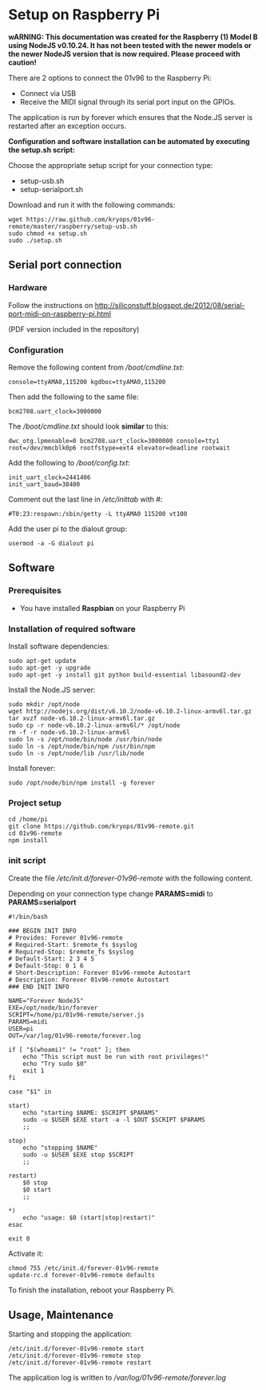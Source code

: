 # Setup on Raspberry Pi

**wARNING: This documentation was created for the Raspberry (1) Model B using NodeJS v0.10.24. It has not been tested with the newer models or the newer NodeJS version that is now required. Please proceed with caution!**

There are 2 options to connect the 01v96 to the Raspberry Pi:

*   Connect via USB
*   Receive the MIDI signal through its serial port input on the GPIOs.

The application is run by forever which ensures that the Node.JS server is restarted after an exception occurs.

**Configuration and software installation can be automated by executing the setup.sh script:**

Choose the appropriate setup script for your connection type:

*   setup-usb.sh
*   setup-serialport.sh

Download and run it with the following commands:

    wget https://raw.github.com/kryops/01v96-remote/master/raspberry/setup-usb.sh
    sudo chmod +x setup.sh
    sudo ./setup.sh


## Serial port connection

### Hardware

Follow the instructions on http://siliconstuff.blogspot.de/2012/08/serial-port-midi-on-raspberry-pi.html

(PDF version included in the repository)

### Configuration

Remove the following content from */boot/cmdline.txt*:

    console=ttyAMA0,115200 kgdboc=ttyAMA0,115200

Then add the following to the same file:

    bcm2708.uart_clock=3000000

The */boot/cmdline.txt* should look **similar** to this:

    dwc_otg.lpmenable=0 bcm2708.uart_clock=3000000 console=tty1 root=/dev/mmcblk0p6 rootfstype=ext4 elevator=deadline rootwait

Add the following to */boot/config.txt*:

    init_uart_clock=2441406
    init_uart_baud=38400

Comment out the last line in */etc/inittab* with #:

    #T0:23:respawn:/sbin/getty -L ttyAMA0 115200 vt100

Add the user pi to the dialout group:

    usermod -a -G dialout pi


## Software

### Prerequisites

-   You have installed **Raspbian** on your Raspberry Pi

### Installation of required software

Install software dependencies:

    sudo apt-get update
    sudo apt-get -y upgrade
    sudo apt-get -y install git python build-essential libasound2-dev

Install the Node.JS server:

    sudo mkdir /opt/node
    wget http://nodejs.org/dist/v6.10.2/node-v6.10.2-linux-armv6l.tar.gz
    tar xvzf node-v6.10.2-linux-armv6l.tar.gz
    sudo cp -r node-v6.10.2-linux-armv6l/* /opt/node
    rm -f -r node-v6.10.2-linux-armv6l
    sudo ln -s /opt/node/bin/node /usr/bin/node
    sudo ln -s /opt/node/bin/npm /usr/bin/npm
    sudo ln -s /opt/node/lib /usr/lib/node

Install forever:

    sudo /opt/node/bin/npm install -g forever


### Project setup

    cd /home/pi
    git clone https://github.com/kryops/01v96-remote.git
    cd 01v96-remote
    npm install

### init script

Create the file */etc/init.d/forever-01v96-remote* with the following content.

Depending on your connection type change **PARAMS=midi** to **PARAMS=serialport**


    #!/bin/bash

    ### BEGIN INIT INFO
    # Provides: Forever 01v96-remote
    # Required-Start: $remote_fs $syslog
    # Required-Stop: $remote_fs $syslog
    # Default-Start: 2 3 4 5
    # Default-Stop: 0 1 6
    # Short-Description: Forever 01v96-remote Autostart
    # Description: Forever 01v96-remote Autostart
    ### END INIT INFO

    NAME="Forever NodeJS"
    EXE=/opt/node/bin/forever
    SCRIPT=/home/pi/01v96-remote/server.js
    PARAMS=midi
    USER=pi
    OUT=/var/log/01v96-remote/forever.log

    if [ "$(whoami)" != "root" ]; then
        echo "This script must be run with root privileges!"
        echo "Try sudo $0"
        exit 1
    fi

    case "$1" in

    start)
        echo "starting $NAME: $SCRIPT $PARAMS"
        sudo -u $USER $EXE start -a -l $OUT $SCRIPT $PARAMS
        ;;

    stop)
        echo "stopping $NAME"
        sudo -u $USER $EXE stop $SCRIPT
        ;;

    restart)
        $0 stop
        $0 start
        ;;

    *)
        echo "usage: $0 (start|stop|restart)"
    esac

    exit 0

Activate it:

    chmod 755 /etc/init.d/forever-01v96-remote
    update-rc.d forever-01v96-remote defaults


To finish the installation, reboot your Raspberry Pi.


## Usage, Maintenance

Starting and stopping the application:

    /etc/init.d/forever-01v96-remote start
    /etc/init.d/forever-01v96-remote stop
    /etc/init.d/forever-01v96-remote restart

The application log is written to */var/log/01v96-remote/forever.log*
